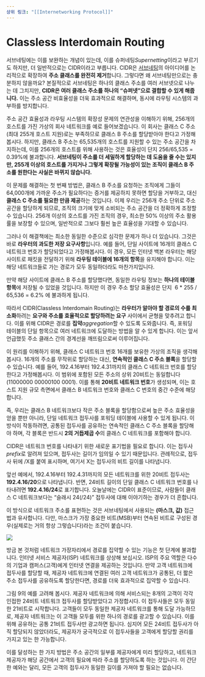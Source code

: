 ```yaml
---
상위 링크: "[[Internetworking Protocol]]"
---
```

# Classless Interdomain Routing
서브네팅에는 이를 보완하는 개념이 있는데, 이를 슈퍼네팅*Supernetting*이라고 부르기도 하지만, 더 일반적으로는 CIDR이라고 부릅니다. CIDR은 [서브네팅](Subnetting.md)의 아이디어를 논리적으로 확장하여 **주소 클래스를 완전히 제거**합니다. 그렇다면 왜 서브네팅만으로는 충분하지 않을까요? 본질적으로 서브네팅은 하나의 클래스 주소를 여러 서브넷으로 나누는 데 그치지만, **CIDR은 여러 클래스 주소를 하나의 “슈퍼넷”으로 결합할 수 있게 해줍니다.** 이는 주소 공간 비효율성을 더욱 효과적으로 해결하며, 동시에 라우팅 시스템의 과부하를 방지합니다.

주소 공간 효율성과 라우팅 시스템의 확장성 문제의 연관성을 이해하기 위해, 256개의 호스트를 가진 가상의 회사 네트워크를 예로 들어보겠습니다. 이 회사는 클래스 C 주소(최대 255개 호스트 지원)로는 부족하므로 클래스 B 주소를 할당받아야 한다고 가정해봅시다. 하지만, 클래스 B 주소는 65,535개의 호스트를 지원할 수 있는 주소 공간을 차지하는데, 이를 256개의 호스트를 위해 사용하는 것은 효율성이 단지 256/65,535 = 0.39%에 불과합니다. **서브네팅이 주소를 더 세밀하게 할당하는 데 도움을 줄 수는 있지만, 255개 이상의 호스트를 가지거나 그렇게 확장될 가능성이 있는 조직이 클래스 B 주소를 원한다는 사실은 바뀌지 않습니다.**

이 문제를 해결하는 첫 번째 방법은, 클래스 B 주소를 요청하는 조직에게 그들이 64,000개에 가까운 주소가 필요하다는 증거를 제공하지 못하면 할당을 거부하고, 대신 **클래스 C 주소를 필요한 만큼 제공**하는 것입니다. 이제 우리는 256개 주소 단위로 주소 공간을 할당하게 되므로, 조직의 크기에 맞게 소비되는 주소 공간을 더 정확하게 조정할 수 있습니다. 256개 이상의 호스트를 가진 조직의 경우, 최소한 50% 이상의 주소 활용률을 보장할 수 있으며, 일반적으로 그보다 훨씬 높은 효율성을 기대할 수 있습니다.

그러나 이 해결책에는 최소한 동일한 수준으로 심각한 문제가 하나 더 있습니다. 그것은 바로 **라우터의 과도한 저장 요구사항**입니다. 예를 들어, 단일 사이트에 16개의 클래스 C 네트워크 번호가 할당되었다고 가정해봅시다. 이 경우, 모든 인터넷 백본 라우터는 해당 사이트로 패킷을 전달하기 위해 **라우팅 테이블에 16개의 항목**을 유지해야 합니다. 이는 해당 네트워크들로 가는 경로가 모두 동일하더라도 마찬가지입니다.

만약 해당 사이트에 클래스 B 주소를 할당했다면, 동일한 라우팅 정보는 **하나의 테이블 항목**에 저장될 수 있었을 것입니다. 하지만 이 경우 주소 할당 효율성은 단지  6 * 255 / 65,536 = 6.2% 에 불과하게 됩니다.

따라서 CIDR(Classless Interdomain Routing)는 **라우터가 알아야 할 경로의 수를 최소화**하려는 **요구와 주소를 효율적으로 할당하려는 요구** 사이에서 균형을 맞추려고 합니다. 이를 위해 CIDR은 경로를 **집약***aggregation*할 수 있도록 도와줍니다. 즉, 포워딩 테이블의 단일 항목으로 여러 네트워크에 도달하는 방법을 알 수 있게 합니다. 이는 앞서 언급했듯 주소 클래스 간의 경계선을 깨뜨림으로써 이루어집니다.

이 원리를 이해하기 위해, 클래스 C 네트워크 번호 16개를 보유한 가상의 조직을 생각해봅시다. 16개의 주소를 무작위로 할당하는 대신, **연속적인 클래스 C 주소 블록**을 할당할 수 있습니다. 예를 들어, 192.4.16부터 192.4.31까지의 클래스 C 네트워크 번호를 할당한다고 가정해봅시다. 이 범위에 포함된 모든 주소의 상위 20비트는 동일합니다(11000000 00000100 0001). 이를 통해 **20비트 네트워크 번호**가 생성되며, 이는 호스트 지원 규모 측면에서 클래스 B 네트워크 번호와 클래스 C 번호의 중간 수준에 해당합니다.

즉, 우리는 클래스 B 네트워크보다 작은 주소 블록을 할당함으로써 높은 주소 효율성을 얻을 뿐만 아니라, 단일 네트워크 접두사를 포워딩 테이블에 사용할 수 있게 됩니다. 이 방식이 작동하려면, 공통된 접두사를 공유하는 연속적인 클래스 C 주소 블록을 할당해야 하며, 각 블록은 반드시 **2의 거듭제곱 수**의 클래스 C 네트워크를 포함해야 합니다.

CIDR은 네트워크 번호를 나타내기 위한 새로운 표기법을 필요로 합니다. 이는 접두사*prefix*로 알려져 있으며, 접두사는 길이가 임의일 수 있기 때문입니다. 관례적으로, 접두사 뒤에 /X를 붙여 표시하며, 여기서 X는 접두사의 비트 길이를 나타냅니다. 

앞선 예에서, 192.4.16부터 192.4.31까지의 모든 네트워크를 위한 20비트 접두사는 **192.4.16/20**으로 나타냅니다. 반면, 24비트 길이의 단일 클래스 C 네트워크 번호를 나타내려면 **192.4.16/24**로 표기합니다. 오늘날에는 CIDR이 표준이므로, 사람들이 클래스 C 네트워크보다는 “슬래시 24(/24)” 접두사에 대해 이야기하는 경우가 더 흔합니다.

이 방식으로 네트워크 주소를 표현하는 것은 서브네팅에서 사용되는 **(마스크, 값)** 접근법과 유사합니다. 다만, 마스크가 가장 중요한 비트(MSB)부터 연속된 비트로 구성된 경우(실제로는 거의 항상 그렇습니다)라는 조건이 붙습니다.

![](https://i.imgur.com/RqG0NVh.png)

방금 본 것처럼 네트워크 가장자리에서 경로를 집약할 수 있는 기능은 첫 단계에 불과합니다. 인터넷 서비스 제공자(ISP) 네트워크를 상상해 보십시오. ISP의 주요 역할은 다수의 기업과 캠퍼스(고객)에게 인터넷 연결을 제공하는 것입니다. 만약 고객 네트워크에 접두사를 할당할 때, 제공자 네트워크에 연결된 여러 고객 네트워크가 공통된, 더 짧은 주소 접두사를 공유하도록 할당한다면, 경로를 더욱 효과적으로 집약할 수 있습니다.

그림 9의 예를 고려해 봅시다. 제공자 네트워크에 의해 서비스되는 8개의 고객이 각각 인접한 24비트 네트워크 접두사를 할당받았다고 가정합시다. 이 접두사들은 모두 동일한 21비트로 시작합니다. 고객들이 모두 동일한 제공자 네트워크를 통해 도달 가능하므로, 제공자 네트워크는 이 고객들 모두를 위한 하나의 경로를 광고할 수 있습니다. 이를 위해 공유하는 공통 21비트 접두사만 광고하면 됩니다. 심지어 모든 24비트 접두사가 아직 할당되지 않았더라도, 제공자가 궁극적으로 이 접두사들을 고객에게 할당할 권리를 가지고 있는 한 가능합니다.

이를 달성하는 한 가지 방법은 주소 공간의 일부를 제공자에게 미리 할당하고, 네트워크 제공자가 해당 공간에서 고객의 필요에 따라 주소를 할당하도록 하는 것입니다. 이 간단한 예와는 달리, 모든 고객의 접두사가 동일한 길이를 가져야 할 필요는 없습니다.